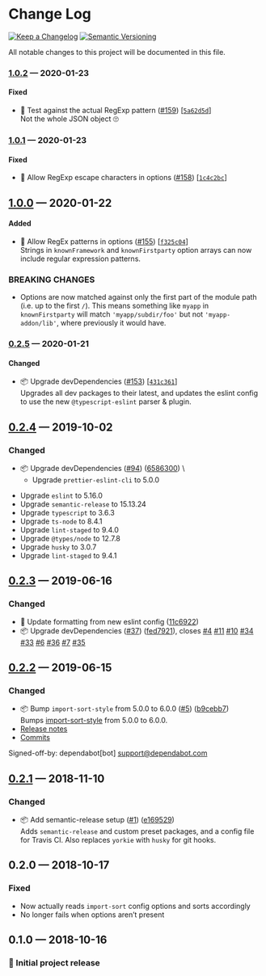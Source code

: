 # Change Log

[![Keep a Changelog](https://img.shields.io/badge/keep%20a-changelog-ef5e39.svg?style=flat-square)](https://keepachangelog.com)
[![Semantic Versioning](https://img.shields.io/badge/semantic-versioning-333333.svg?style=flat-square)](https://semver.org)

All notable changes to this project will be documented in this file.

<a name="1.0.2"></a>

### [1.0.2](https://github.com/stormwarning/import-sort-style-python/compare/v1.0.1...v1.0.2) — 2020-01-23

#### Fixed

- 🐛 Test against the actual RegExp pattern ([#159](https://github.com/stormwarning/import-sort-style-python/issues/159)) [[`5a62d5d`](https://github.com/stormwarning/import-sort-style-python/commit/5a62d5d)] \
  Not the whole JSON object 🙄

<a name="1.0.1"></a>

### [1.0.1](https://github.com/stormwarning/import-sort-style-python/compare/v1.0.0...v1.0.1) — 2020-01-23

#### Fixed

- 🐛 Allow RegExp escape characters in options ([#158](https://github.com/stormwarning/import-sort-style-python/issues/158)) [[`1c4c2bc`](https://github.com/stormwarning/import-sort-style-python/commit/1c4c2bc)]

<a name="1.0.0"></a>

## [1.0.0](https://github.com/stormwarning/import-sort-style-python/compare/v0.2.5...v1.0.0) — 2020-01-22

#### Added

- 🎁 Allow RegEx patterns in options ([#155](https://github.com/stormwarning/import-sort-style-python/issues/155)) [[`f325c04`](https://github.com/stormwarning/import-sort-style-python/commit/f325c04)] \
  Strings in `knownFramework` and `knownFirstparty` option
  arrays can now include regular expression patterns.


### BREAKING CHANGES

- Options are now matched against only the first part of
the module path (i.e. up to the first `/`). This means 
something like `myapp` in `knownFirstparty` will match
`'myapp/subdir/foo'` but not `'myapp-addon/lib'`, where
previously it would have.

<a name="0.2.5"></a>

### [0.2.5](https://github.com/stormwarning/import-sort-style-python/compare/v0.2.4...v0.2.5) — 2020-01-21

#### Changed

- 📦 Upgrade devDependencies ([#153](https://github.com/stormwarning/import-sort-style-python/issues/153)) [[`431c361`](https://github.com/stormwarning/import-sort-style-python/commit/431c361)] \
  Upgrades all dev packages to their latest, and
  updates the eslint config to use the new
  `@typescript-eslint` parser & plugin.

<a name="0.2.4"></a>

## [0.2.4](https://github.com/stormwarning/import-sort-style-python/compare/v0.2.3...v0.2.4) — 2019-10-02

### Changed

- 📦 Upgrade devDependencies ([#94](https://github.com/stormwarning/import-sort-style-python/issues/94)) ([6586300](https://github.com/stormwarning/import-sort-style-python/commit/6586300)) \
  * Upgrade `prettier-eslint-cli` to 5.0.0
* Upgrade `eslint` to 5.16.0
* Upgrade `semantic-release` to 15.13.24
* Upgrade `typescript` to 3.6.3
* Upgrade `ts-node` to 8.4.1
* Upgrade `lint-staged` to 9.4.0
* Upgrade `@types/node` to 12.7.8
* Upgrade `husky` to 3.0.7
* Upgrade `lint-staged` to 9.4.1

<a name="0.2.3"></a>

## [0.2.3](https://github.com/stormwarning/import-sort-style-python/compare/v0.2.2...v0.2.3) — 2019-06-16

### Changed

- 👕 Update formatting from new eslint config ([11c6922](https://github.com/stormwarning/import-sort-style-python/commit/11c6922))
- 📦 Upgrade devDependencies ([#37](https://github.com/stormwarning/import-sort-style-python/issues/37)) ([fed7921](https://github.com/stormwarning/import-sort-style-python/commit/fed7921)), closes [#4](https://github.com/stormwarning/import-sort-style-python/issues/4) [#11](https://github.com/stormwarning/import-sort-style-python/issues/11) [#10](https://github.com/stormwarning/import-sort-style-python/issues/10) [#34](https://github.com/stormwarning/import-sort-style-python/issues/34) [#33](https://github.com/stormwarning/import-sort-style-python/issues/33) [#6](https://github.com/stormwarning/import-sort-style-python/issues/6) [#36](https://github.com/stormwarning/import-sort-style-python/issues/36) [#7](https://github.com/stormwarning/import-sort-style-python/issues/7) [#35](https://github.com/stormwarning/import-sort-style-python/issues/35)

<a name="0.2.2"></a>

## [0.2.2](https://github.com/stormwarning/import-sort-style-python/compare/v0.2.1...v0.2.2) — 2019-06-15

### Changed

- 📦 Bump `import-sort-style` from 5.0.0 to 6.0.0 ([#5](https://github.com/stormwarning/import-sort-style-python/issues/5)) ([b9cebb7](https://github.com/stormwarning/import-sort-style-python/commit/b9cebb7)) \
  Bumps [import-sort-style](https://github.com/renke/import-sort) from 5.0.0 to 6.0.0.
- [Release notes](https://github.com/renke/import-sort/releases)
- [Commits](https://github.com/renke/import-sort/compare/v5.0.0...v6.0.0)

Signed-off-by: dependabot[bot] <support@dependabot.com>

<a name="0.2.1"></a>

## [0.2.1](https://github.com/stormwarning/import-sort-style-python/compare/v0.2.0...v0.2.1) — 2018-11-10

### Changed

- 📦 Add semantic-release setup ([#1](https://github.com/stormwarning/import-sort-style-python/issues/1)) ([e169529](https://github.com/stormwarning/import-sort-style-python/commit/e169529)) \
  Adds `semantic-release` and custom preset packages, and a config file
for Travis CI. Also replaces `yorkie` with `husky` for git hooks.

## 0.2.0 — 2018-10-17

### Fixed

- Now actually reads `import-sort` config options and sorts accordingly
- No longer fails when options aren’t present

## 0.1.0 — 2018-10-16

### 🎉 Initial project release
